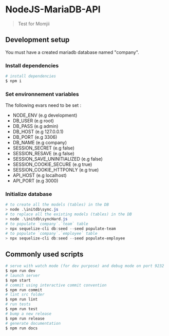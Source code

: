 # NodeJS-MariaDB-API

> Test for Momjii

## Development setup

You must have a created mariadb database named "company".

### Install dependencies

```bash
# install dependencies
$ npm i
```
### Set environnement variables

The following evars need to be set :

- NODE_ENV (e.g development)
- DB_USER (e.g root)
- DB_PASS (e.g admin)
- DB_HOST (e.g 127.0.0.1)
- DB_PORT (e.g 3306)
- DB_NAME (e.g company)
- SESSION_SECRET (e.g false)
- SESSION_RESAVE (e.g false)
- SESSION_SAVE_UNINITIALIZED (e.g false)
- SESSION_COOKIE_SECURE (e.g true)
- SESSION_COOKIE_HTTPONLY (e.g true)
- API_HOST (e.g localhost)
- API_PORT (e.g 3000)

### Initialize database

```powershell
# to create all the models (tables) in the DB
> node .\initdb\sync.js
# to replace all the existing models (tables) in the DB
> node .\initdb\syncHard.js
# to populate `company`.`team` table
> npx sequelize-cli db:seed --seed populate-team
# to populate `company`.`employee` table
> npx sequelize-cli db:seed --seed populate-employee
```

## Commonly used scripts

```bash
# serve with watch mode (for dev purpose) and debug mode on port 9232
$ npm run dev
# launch server
$ npm start
# commit using interactive commit convention
$ npm run commit
# lint src folder
$ npm run lint
# run tests
$ npm run test
# bump a new release
$ npm run release
# generate documentation
$ npm run docs
```